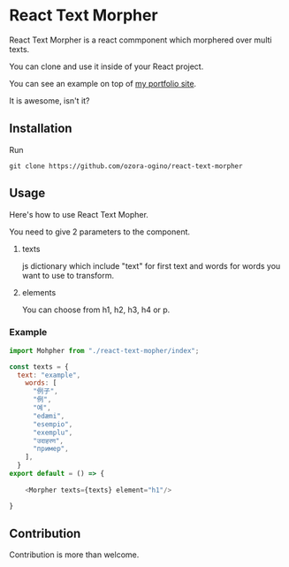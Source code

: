 # React Text Morpher 
React Text Morpher is a react commponent which morphered over multi texts.

You can clone and use it inside of your React project.

You can see an example on top of  [my portfolio site](https://ozora-ogino.com).

It is awesome, isn't it?

## Installation

Run 

```
git clone https://github.com/ozora-ogino/react-text-morpher
```

## Usage 

Here's how to use React Text Mopher.

You need to give 2 parameters to the component.

1. texts

    js dictionary which include "text" for first text and words for words you want to use to transform.

2. elements

    You can choose from h1, h2, h3, h4 or p.

### Example

```JavaScript
import Mohpher from "./react-text-mopher/index";

const texts = {
  text: "example",
    words: [
      "例子",
      "例",
      "예",
      "edæmi",
      "esempio",
      "exemplu",
      "उदाहरण",
      "пример",
    ],
  }
export default = () => {
     
    <Morpher texts={texts} element="h1"/>

}
```

## Contribution

Contribution is more than welcome.

